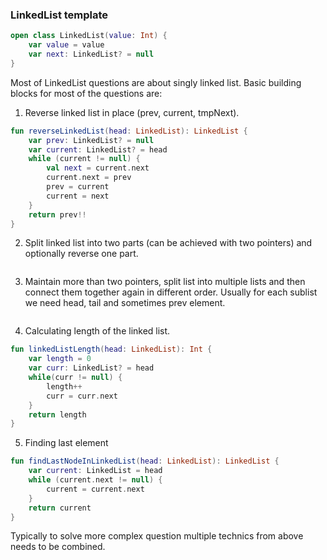 ### LinkedList template 
```kotlin
open class LinkedList(value: Int) {
    var value = value
    var next: LinkedList? = null
}
```

Most of LinkedList questions are about singly linked list. Basic building blocks for most of the questions are:
1. Reverse linked list in place (prev, current, tmpNext).
```kotlin
fun reverseLinkedList(head: LinkedList): LinkedList {
    var prev: LinkedList? = null
    var current: LinkedList? = head
    while (current != null) {
        val next = current.next
        current.next = prev
        prev = current
        current = next
    }
    return prev!!
}
```
2. Split linked list into two parts (can be achieved with two pointers) and optionally reverse one part.
```kotlin
```
3. Maintain more than two pointers, split list into multiple lists and then connect them together again in different order. Usually for each sublist we need head, tail and sometimes prev element.
```kotlin
```
4. Calculating length of the linked list.
```kotlin
fun linkedListLength(head: LinkedList): Int {
    var length = 0
    var curr: LinkedList? = head
    while(curr != null) {
        length++
        curr = curr.next
    }
    return length
}
```
5. Finding last element
``` kotlin
fun findLastNodeInLinkedList(head: LinkedList): LinkedList {
    var current: LinkedList = head
    while (current.next != null) {
        current = current.next
    }
    return current
}
```

Typically to solve more complex question multiple technics from above needs to be combined.

